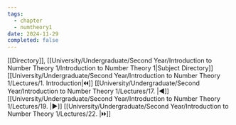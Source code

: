 ```yaml
---
tags:
  - chapter
  - numtheory1
date: 2024-11-29
completed: false
---
```

[[Directory]], [[University/Undergraduate/Second Year/Introduction to Number Theory 1/Introduction to Number Theory 1|Subject Directory]]
[[University/Undergraduate/Second Year/Introduction to Number Theory 1/Lectures/1. Introduction|🞀🞀]] [[University/Undergraduate/Second Year/Introduction to Number Theory 1/Lectures/17. |◀]] [[University/Undergraduate/Second Year/Introduction to Number Theory 1/Lectures/19. |▶]] [[University/Undergraduate/Second Year/Introduction to Number Theory 1/Lectures/22. |🞂🞂]]
# 
## 
### 